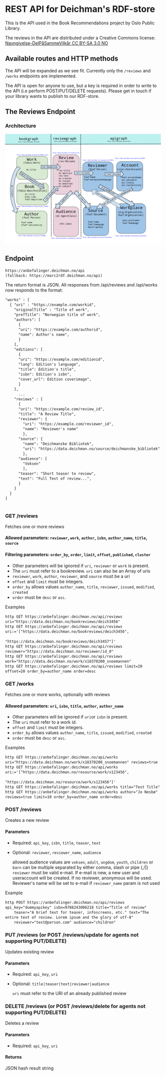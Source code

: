 # REST API for Deichman's RDF-store

This is the API used in the Book Recommendations project by Oslo Public Library.

The reviews in the API are distributed under a Creative Commons license: [Navngivelse-DelPåSammeVilkår CC BY-SA 3.0 NO](https://creativecommons.org/licenses/by-sa/3.0/no/)

## Available routes and HTTP methods
The API will be expanded as we see fit. Currently only the `/reviews` and `/works` endpoints are implemented.

The API is open for anyone to use, but a key is required in order to write to the API (i.e perform POST/PUT/DELETE requests). Please get in touch if your library wants to publish to our RDF-store.

## The Reviews Endpoint 

### Architecture

![API architecture](https://github.com/digibib/data.deichman.api/raw/develop/doc/review_rdf.png)



## Endpoint
    https://anbefalinger.deichman.no/api
    (fallback: https://marc2rdf.deichman.no/api)
The return format is JSON. All responses from /api/reviews and /api/works now responds to the format:

```
"works" : [
  { "uri" : "https://example.com/workid",
    "originalTitle" : "Title of work",
    "prefTitle": "Norwegian title of work", 
    "authors": [
      {
      "uri": "https://example.com/authorid",
      "name": Author's name",
      }
    ],
    "editions": [
      {
      "uri": "https://example.com/editionid",
      "lang": Edition's language",
      "title": Edition's title",
      "isbn": Edition's isbn",
      "cover_url": Edition coverimage",
      }
    ],
      ...
    "reviews" : [ 
      {
      "uri": "https://example.com/review_id",
      "title": "A Review Title",
      "reviewer": {
        "uri": "https://example.com/reviewer_id",
        "name": "Reviewer's name"
        },
      "source": {
        "name": "Deichmanske Bibliotek", 
        "uri": "https://data.deichman.no/source/deichmanske_bibliotek"
        },
      "audience": [
        "Voksen"
        ],
      "teaser": "Short teaser to review",
      "text": "Full Text of review...",
      }
    ]
  }
]
         
```

### GET /reviews

Fetches one or more reviews

#### Allowed parameters:   `reviewer`, `work`, `author`, `isbn`, `author_name`, `title`, `source`
#### Filtering parameters: `order_by`, `order`, `limit`, `offset`, `published`, `cluster`

* Other parameters will be ignored if `uri`, `reviewer` or `work`  is present.
* The `uri` must refer to a bookreview. `uri` can also be an Array of uris
* `reviewer`, `work`, `author`, `reviewer`, and `source` must be a uri
* `offset` and `limit` must be integers.
* `order_by` allows values `author_name`, `title`, `reviewer`, `issued`, `modified`, `created` 
* `order` must be `desc` or `asc`.

Examples
```
http GET https://anbefalinger.deichman.no/api/reviews uri="https://data.deichman.no/bookreviews/deich3456"
http GET https://anbefalinger.deichman.no/api/reviews uri:='["https://data.deichman.no/bookreviews/deich3456",
                                                    "https://data.deichman.no/bookreviews/deich3457"]'
http GET https://anbefalinger.deichman.no/api/reviews reviewer="https://data.deichman.no/reviewer/id_0"
http GET https://anbefalinger.deichman.no/api/reviews work="https://data.deichman.no/work/x18370200_snoemannen"
http GET https://anbefalinger.deichman.no/api/reviews limit=20 offset=20 order_by=author_name order=desc

```

### GET /works

Fetches one or more works, optionally with reviews

#### Allowed parameters: `uri`, `isbn`, `title`, `author`, `author_name`

* Other parameters will be ignored if `uri`or `isbn` is present.
* The `uri` must refer to a work id.
* `offset` and `limit` must be integers.
* `order_by` allows values `author_name`, `title`, `issued`, `modified`, `created` 
* `order` must be `desc` or `asc`.

Examples
```
http GET https://anbefalinger.deichman.no/api/works uri="https://data.deichman.no/work/x18370200_snoemannen" reviews=true
http GET https://anbefalinger.deichman.no/api/works uri:='["https://data.deichman.no/resource/work/x123456",
                                                    "https://data.deichman.no/resource/work/x123456"]'
http GET https://anbefalinger.deichman.no/api/works title="Test Title"
http GET https://anbefalinger.deichman.no/api/works author="Jo Nesbø" reviews=true limit=10 order_by=author_name order=desc
```

### POST /reviews

Creates a new review

#### Parameters

* Required: `api_key`, `isbn`, `title`, `teaser`, `text`
* Optional: `reviewer`, `reviewer_name`, `audience`

    allowed audience values are `voksen`, `adult`, `ungdom`, `youth`, `children` or `barn`
    can be multiple separated by either comma, slash or pipe (,/|) 
    `reviewer` must be valid e-mail. If e-mail is new, a new user and useraccount will be created. If no reviewer, anonymous will be used.
    Reviewer's name will be set to e-mail if `reviewer_name` param is not used  

Example
```
http POST https://anbefalinger.deichman.no/api/reviews api_key="dummyapikey" isbn=9788243006218 title="Title of review"
    teaser="A brief text for teaser, infoscreens, etc." text="The entire text of review. Lorem ipsum and the glory of utf-8"
    reviewer="test@person.com" audience="children"
```

### PUT /reviews (or POST /reviews/update for agents not supporting PUT/DELETE)

Updates existing review

#### Parameters

* Required: `api_key`, `uri`
* Optional: `title|teaser|text|reviewer|audience`

    `uri` must refer to the URI of an already published review 
    
### DELETE /reviews (or POST /reviews/delete for agents not supporting PUT/DELETE)

Deletes a review

#### Parameters

* Required:  `api_key`, `uri`

#### Returns

JSON hash result string
